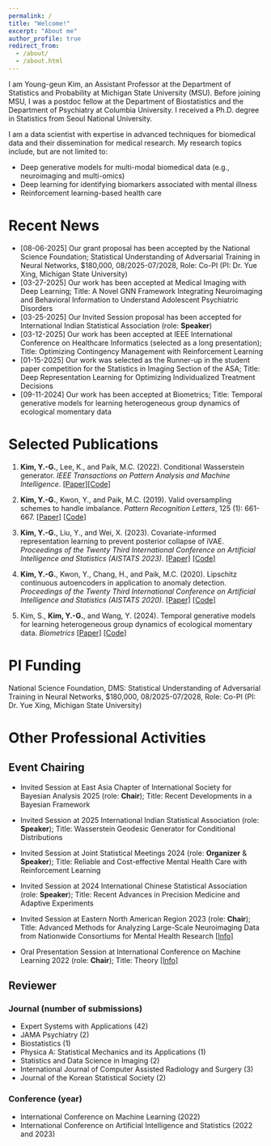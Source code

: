 ```yaml
---
permalink: /
title: "Welcome!"
excerpt: "About me"
author_profile: true
redirect_from: 
  - /about/
  - /about.html
---
```


I am Young-geun Kim, an Assistant Professor at the Department of Statistics and Probability at Michigan State University (MSU). Before joining MSU, I was a postdoc fellow at the Department of Biostatistics and the Department of Psychiatry at Columbia University. I received a Ph.D. degree in Statistics from Seoul National University. 

I am a data scientist with expertise in advanced techniques for biomedical data and their dissemination for medical research. My research topics include, but are not limited to:
- Deep generative models for multi-modal biomedical data (e.g., neuroimaging and multi-omics)
- Deep learning for identifying biomarkers associated with mental illness
- Reinforcement learning-based health care

Recent News
======
- [08-06-2025] Our grant proposal has been accepted by the National Science Foundation; Statistical Understanding of Adversarial Training in Neural Networks, $180,000, 08/2025-07/2028, Role: Co-PI (PI: Dr. Yue Xing, Michigan State University)
- [03-27-2025] Our work has been accepted at Medical Imaging with Deep Learning; Title: A Novel GNN Framework Integrating Neuroimaging and Behavioral Information to Understand Adolescent Psychiatric Disorders
- [03-25-2025] Our Invited Session proposal has been accepted for International Indian Statistical Association (role: **Speaker**)
- [03-12-2025] Our work has been accepted at IEEE International Conference on Healthcare Informatics (selected as a long presentation); Title: Optimizing Contingency Management with Reinforcement Learning
- [01-15-2025] Our work was selected as the Runner-up in the student paper competition for the Statistics in Imaging Section of the ASA; Title: Deep Representation Learning for Optimizing Individualized Treatment Decisions
- [09-11-2024] Our work has been accepted at Biometrics; Title: Temporal generative models for learning heterogeneous group dynamics of ecological momentary data

Selected Publications
======
1. **Kim, Y.-G.**, Lee, K., and Paik, M.C. (2022). Conditional Wasserstein generator. *IEEE Transactions on Pattern Analysis and Machine Intelligence*. [[Paper]](https://ieeexplore.ieee.org/abstract/document/9944913)[[Code]](https://github.com/kyg0910/Conditional-Wasserstein-Generator)

2. **Kim, Y.-G.**, Kwon, Y., and Paik, M.C. (2019). Valid oversampling schemes to handle imbalance. *Pattern Recognition Letters*, 125 (1): 661-667. [[Paper]](https://doi.org/10.1016/j.patrec.2019.07.006) [[Code]](https://github.com/ykwon0407/valid-oversample)

3. **Kim, Y.-G.**, Liu, Y., and Wei, X. (2023). Covariate-informed representation learning to prevent posterior collapse of iVAE. *Proceedings of the Twenty Third International Conference on Artificial Intelligence and Statistics (AISTATS 2023)*. [[Paper]](https://proceedings.mlr.press/v206/kim23c/kim23c.pdf) [[Code]](https://github.com/kyg0910/CI-iVAE)

4. **Kim, Y.-G.**, Kwon, Y., Chang, H., and Paik, M.C. (2020). Lipschitz continuous autoencoders in application to anomaly detection. *Proceedings of the Twenty Third International Conference on Artificial Intelligence and Statistics (AISTATS 2020)*. [[Paper]](http://proceedings.mlr.press/v108/kim20c.html) [[Code]](https://github.com/kyg0910/Lipschitz-Continuous-Autoencoders-in-Application-to-Anomaly-Detection)

5. Kim, S., **Kim, Y.-G.**, and Wang, Y. (2024). Temporal generative models for learning heterogeneous group dynamics of ecological momentary data. *Biometrics* [[Paper]](https://academic.oup.com/biometrics/article/80/4/ujae115/7821109) [[Code]](https://academic.oup.com/biometrics/article/80/4/ujae115/7821109)

PI Funding
======
National Science Foundation, DMS: Statistical Understanding of Adversarial Training in Neural Networks, $180,000, 08/2025-07/2028, Role: Co-PI (PI: Dr. Yue Xing, Michigan State University)

Other Professional Activities
======
## Event Chairing
- Invited Session at East Asia Chapter of International Society for Bayesian Analysis 2025 (role: **Chair**); Title: Recent Developments in a Bayesian Framework
  
- Invited Session at 2025 International Indian Statistical Association (role: **Speaker**); Title: Wasserstein Geodesic Generator for Conditional Distributions

- Invited Session at Joint Statistical Meetings 2024 (role: **Organizer** & **Speaker**); Title: Reliable and Cost-effective Mental Health Care with Reinforcement Learning

- Invited Session at 2024 International Chinese Statistical Association (role: **Speaker**); Title: Recent Advances in Precision Medicine and Adaptive Experiments
  
- Invited Session at Eastern North American Region 2023 (role: **Chair**); Title: Advanced Methods for Analyzing Large-Scale Neuroimaging Data from Nationwide Consortiums for Mental Health Research [[Info]](https://www.enar.org/meetings/spring2023/program/Invited_Preliminary_Program.cfm)

- Oral Presentation Session at International Conference on Machine Learning 2022 (role: **Chair**); Title: Theory [[Info]](https://icml.cc/virtual/2022/session/20086)

## Reviewer 
### Journal (number of submissions)
- Expert Systems with Applications (42)
- JAMA Psychiatry (2)
- Biostatistics (1)
- Physica A: Statistical Mechanics and its Applications (1)
- Statistics and Data Science in Imaging (2)
- International Journal of Computer Assisted Radiology and Surgery (3)
- Journal of the Korean Statistical Society (2)

### Conference (year)
- International Conference on Machine Learning (2022)
- International Conference on Artificial Intelligence and Statistics (2022 and 2023)
